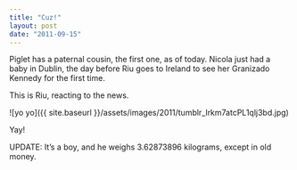 ```yaml
---
title: "Cuz!"
layout: post
date: "2011-09-15"
---
```


Piglet has a paternal cousin, the first one, as of today. Nicola just had a baby in Dublin, the day before Riu goes to Ireland to see her Granizado Kennedy for the first time.

This is Riu, reacting to the news.

![yo yo]({{ site.baseurl }}/assets/images/2011/tumblr_lrkm7atcPL1qlj3bd.jpg)

Yay!

UPDATE: It’s a boy, and he weighs 3.62873896 kilograms, except in old money.
